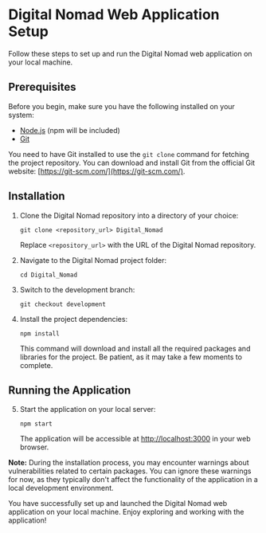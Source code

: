 # Digital Nomad Web Application Setup

Follow these steps to set up and run the Digital Nomad web application on your local machine.

## Prerequisites

Before you begin, make sure you have the following installed on your system:

- [Node.js](https://nodejs.org/) (npm will be included)
- [Git](https://git-scm.com/)

You need to have Git installed to use the `git clone` command for fetching the project repository. You can download and install Git from the official Git website: [https://git-scm.com/](https://git-scm.com/).

## Installation

1. Clone the Digital Nomad repository into a directory of your choice:

   ```shell
   git clone <repository_url> Digital_Nomad
   ```

   Replace `<repository_url>` with the URL of the Digital Nomad repository.

2. Navigate to the Digital Nomad project folder:

   ```shell
   cd Digital_Nomad
   ```

3. Switch to the development branch:

   ```shell
   git checkout development
   ```

4. Install the project dependencies:

   ```shell
   npm install
   ```

   This command will download and install all the required packages and libraries for the project. Be patient, as it may take a few moments to complete.

## Running the Application

5. Start the application on your local server:

   ```shell
   npm start
   ```

   The application will be accessible at [http://localhost:3000](http://localhost:3000) in your web browser.

**Note:** During the installation process, you may encounter warnings about vulnerabilities related to certain packages. You can ignore these warnings for now, as they typically don't affect the functionality of the application in a local development environment.

You have successfully set up and launched the Digital Nomad web application on your local machine. Enjoy exploring and working with the application!
